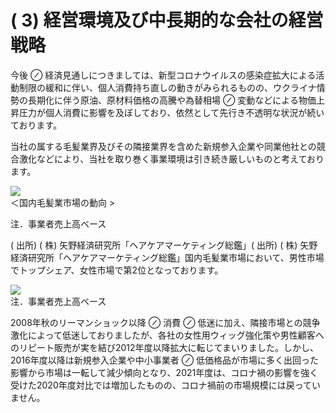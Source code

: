 # ( 3) 経営環境及び中長期的な会社の経営戦略  

今後 $\oslash$ 経済見通しにつきましては、新型コロナウイルスの感染症拡大による活動制限の緩和に伴い、個人消費持ち直しの動きがみられるものの、ウクライナ情勢の長期化に伴う原油、原材料価格の高騰や為替相場 $\oslash$ 変動などによる物価上昇圧力が個人消費に影響を及ぼしており、依然として先行き不透明な状況が続いております。  

当社の属する毛髪業界及びその隣接業界を含めた新規参入企業や同業他社との競合激化などにより、当社を取り巻く事業環境は引き続き厳しいものと考えております。  

![](tmpwepwgggb/1f8a5bc3db6c64a30450498e0f8cd1f13b1a8c53ded705f70744ebcb5aed01a1.jpg)  
＜国内毛髪業市場の動向 $>$  

注．事業者売上高ベース  

( 出所) ( 株) 矢野経済研究所「ヘアケアマーケティング総鑑」( 出所) ( 株) 矢野経済研究所「ヘアケアマーケティング総鑑」国内毛髪業市場において、男性市場でトップシェア、女性市場で第2位となっております。  

![](tmpwepwgggb/2208efefc5552d25e873862c838574ec1b7d9b5df0aee93607e3b20282192c0b.jpg)  
注．事業者売上高ベース  

2008年秋のリーマンショック以降 $\oslash$ 消費 $\oslash$ 低迷に加え、隣接市場との競争激化によって低迷しておりましたが、各社の女性用ウィッグ強化策や男性顧客へのリピート販売が実を結び2012年度以降拡大に転じてまいりました。しかし、2016年度以降は新規参入企業や中小事業者 $\oslash$ 低価格品が市場に多く出回った影響から市場は一転して減少傾向となり、2021年度は、コロナ禍の影響を強く受けた2020年度対比では増加したものの、コロナ禍前の市場規模には戻っていません。  